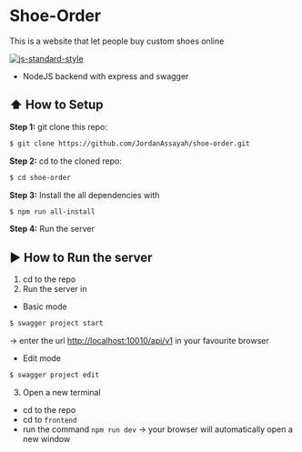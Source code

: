 # Shoe-Order
This is a website that let people buy custom shoes online

[![js-standard-style](https://img.shields.io/badge/code%20style-standard-brightgreen.svg?style=flat)](http://standardjs.com/)
* NodeJS backend with express and swagger

## :arrow_up: How to Setup

**Step 1:** git clone this repo:
```bash
$ git clone https://github.com/JordanAssayah/shoe-order.git
```

**Step 2:** cd to the cloned repo:
```bash
$ cd shoe-order
```

**Step 3:** Install the all dependencies with
```bash
$ npm run all-install
```

**Step 4:** Run the server


## :arrow_forward: How to Run the server

1. cd to the repo
2. Run the server in
  * Basic mode
  ```bash
  $ swagger project start
  ```
   -> enter the url [http://localhost:10010/api/v1](`http://localhost:10010/api/v1`) in your favourite browser
  * Edit mode
  ```bash
  $ swagger project edit
  ```
3. Open a new terminal
  * cd to the repo
  * cd to `frontend`
  * run the command `npm run dev` -> your browser will automatically open a new window
